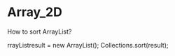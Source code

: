 # Array_2D

How to sort ArrayList?

rrayList<Integer>result = new ArrayList<Integer>();
Collections.sort(result);
